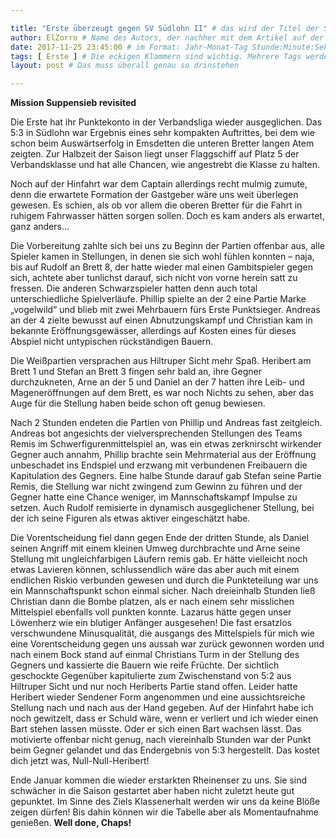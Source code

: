 ```yaml
---

title: "Erste überzeugt gegen SV Südlohn II" # das wird der Titel der Seite, am besten in Anführungszeichen (z.B. wenn er Sonderzeichen enthält).
author: ElZorro # Name des Autors, der nachher mit dem Artikel auf der Seite angezeigt wird; das ist unabhängig vom github-Benutzernamen
date: 2017-11-25 23:45:00 # im Format: Jahr-Monat-Tag Stunde:Minute:Sekunde, die Uhrzeit ist optional
tags: [ Erste ] # Die eckigen Klammern sind wichtig. Mehrere Tags werden durch Kommas separiert
layout: post # Das muss überall genau so drinstehen

---
```

**Mission Suppensieb revisited** 


Die Erste hat ihr Punktekonto in der Verbandsliga wieder ausgeglichen. Das 5:3 in Südlohn war Ergebnis eines sehr kompakten Auftrittes, bei dem wie schon beim Auswärtserfolg in Emsdetten die unteren Bretter langen Atem zeigten. Zur Halbzeit der Saison liegt unser Flaggschiff auf Platz 5 der Verbandsklasse und hat alle Chancen, wie angestrebt die Klasse zu halten. 
<!-- continue -->
Noch auf der Hinfahrt war dem Captain allerdings recht mulmig zumute, denn die erwartete Formation der Gastgeber wäre uns weit überlegen gewesen. Es schien, als ob vor allem die oberen Bretter für die Fahrt in ruhigem Fahrwasser hätten sorgen sollen. Doch es kam anders als erwartet, ganz anders...

Die Vorbereitung zahlte sich bei uns zu Beginn der Partien offenbar aus, alle Spieler kamen in Stellungen, in denen sie sich wohl fühlen konnten – naja, bis auf Rudolf an Brett 8, der hatte wieder mal einen Gambitspieler gegen sich, achtete aber tunlichst darauf, sich nicht von vorne herein satt zu fressen. Die anderen Schwarzspieler hatten denn auch total unterschiedliche Spielverläufe. Phillip spielte an der 2 eine Partie Marke „vogelwild“ und blieb mit zwei Mehrbauern fürs Erste Punktsieger. Andreas an der 4 zielte bewusst auf einen Abnutzungskampf und Christian kam in bekannte Eröffnungsgewässer, allerdings auf Kosten eines für dieses Abspiel nicht untypischen rückständigen Bauern.

Die Weißpartien versprachen aus Hiltruper Sicht mehr Spaß. Heribert am Brett 1 und Stefan an Brett 3 fingen sehr bald an, ihre Gegner durchzukneten, Arne an der 5 und Daniel an der 7 hatten ihre Leib- und Mageneröffnungen auf dem Brett, es war noch Nichts zu sehen, aber das Auge für die Stellung haben beide schon oft genug bewiesen.

Nach 2 Stunden endeten die Partien von Phillip und Andreas fast zeitgleich. Andreas bot angesichts der vielversprechenden Stellungen des Teams Remis im Schwerfigurenmittelspiel an, was ein etwas zerknirscht wirkender Gegner auch annahm, Phillip brachte sein Mehrmaterial aus der Eröffnung unbeschadet ins Endspiel und erzwang mit verbundenen Freibauern die Kapitulation des Gegners. Eine halbe Stunde darauf gab Stefan seine Partie Remis, die Stellung war nicht zwingend zum Gewinn zu führen und der Gegner hatte eine Chance weniger, im Mannschaftskampf Impulse zu setzen. Auch Rudolf remisierte in dynamisch ausgeglichener Stellung, bei der ich seine Figuren als etwas aktiver eingeschätzt habe.

Die Vorentscheidung fiel dann gegen Ende der dritten Stunde, als Daniel seinen Angriff mit einem kleinen Umweg durchbrachte und Arne seine Stellung mit ungleichfarbigen Läufern remis gab. Er hätte vielleicht noch etwas Lavieren können, schlussendlich wäre das aber auch mit einem endlichen Riskio verbunden gewesen und durch die Punkteteilung war uns ein Mannschaftspunkt schon einmal sicher. Nach dreieinhalb Stunden ließ Christian dann die Bombe platzen, als er nach einem sehr misslichen Mittelspiel ebenfalls voll punkten konnte. Lazarus hätte gegen unser Löwenherz wie ein blutiger Anfänger ausgesehen! Die fast ersatzlos verschwundene Minusqualität, die ausgangs des Mittelspiels für mich wie eine Vorentscheidung gegen uns aussah war zurück gewonnen worden und nach einem Bock stand auf einmal Christians Turm in der Stellung des Gegners und kassierte die Bauern wie reife Früchte. Der sichtlich geschockte Gegenüber kapitulierte zum Zwischenstand von 5:2 aus Hiltruper Sicht und nur noch Heriberts Partie stand offen. Leider hatte Heribert wieder Sendener Form angenommen und eine aussichtsreiche Stellung nach und nach aus der Hand gegeben. Auf der Hinfahrt habe ich noch gewitzelt, dass er Schuld wäre, wenn er verliert und ich wieder einen Bart stehen lassen müsste. Oder er sich einen Bart wachsen lässt. Das motivierte offenbar nicht genug, nach viereinhalb Stunden war der Punkt beim Gegner gelandet und das Endergebnis von 5:3 hergestellt. Das kostet dich jetzt was, Null-Null-Heribert!

Ende Januar kommen die wieder erstarkten Rheinenser zu uns. Sie sind schwächer in die Saison gestartet aber haben nicht zuletzt heute gut gepunktet. Im Sinne des Ziels Klassenerhalt werden wir uns da keine Blöße zeigen dürfen! Bis dahin können wir die Tabelle aber als Momentaufnahme genießen. **Well done, Chaps!**
